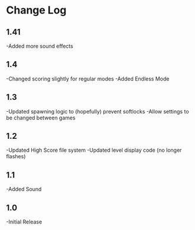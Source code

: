 # Change Log

1.41
-
-Added more sound effects

1.4
-
-Changed scoring slightly for regular modes
-Added Endless Mode

1.3
-
-Updated spawning logic to (hopefully) prevent softlocks
-Allow settings to be changed between games

1.2
-
-Updated High Score file system
-Updated level display code (no longer flashes)

1.1
-
-Added Sound

1.0
-
-Initial Release
